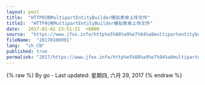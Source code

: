 ```yaml
---
layout: post
title:  "HTTP利用MultipartEntityBuilder模拟表单上传文件"
title2:  "HTTP利用MultipartEntityBuilder模拟表单上传文件"
date:   2017-01-01 23:51:31  +0800
source:  "https://www.jfox.info/http%e5%88%a9%e7%94%a8multipartentitybuilder%e6%a8%a1%e6%8b%9f%e8%a1%a8%e5%8d%95%e4%b8%8a%e4%bc%a0%e6%96%87%e4%bb%b6.html"
fileName:  "20170100991"
lang:  "zh_CN"
published: true
permalink: "2017/https://www.jfox.info/http%e5%88%a9%e7%94%a8multipartentitybuilder%e6%a8%a1%e6%8b%9f%e8%a1%a8%e5%8d%95%e4%b8%8a%e4%bc%a0%e6%96%87%e4%bb%b6.html"
---
```

{% raw %}
By go - Last updated: 星期四, 六月 29, 2017
{% endraw %}
